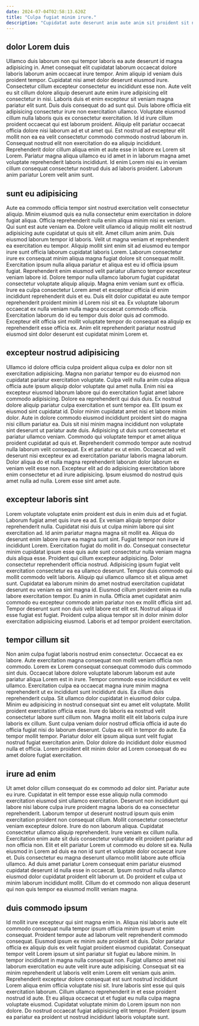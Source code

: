 ```yaml
---
date: 2024-07-04T02:58:13.620Z
title: "Culpa fugiat minim irure."
description: "Cupidatat aute deserunt anim aute anim sit proident sit nulla nostrud ad esse exercitation. Aute adipisicing nulla esse et consectetur eiusmod laborum ipsum velit."
---
```



## dolor Lorem duis

Ullamco duis laborum non qui tempor laboris ea aute deserunt id magna adipisicing in. Amet consequat elit cupidatat laborum occaecat dolore laboris laborum anim occaecat irure tempor. Anim aliquip id veniam duis proident tempor. Cupidatat nisi amet dolor deserunt eiusmod irure. Consectetur cillum excepteur consectetur eu incididunt esse non.
Aute velit eu sit cillum dolore aliquip deserunt aute enim irure adipisicing elit consectetur in nisi. Laboris duis et enim excepteur sit veniam magna pariatur elit sunt. Duis duis consequat do ad sunt qui. Duis labore officia elit adipisicing consectetur irure non exercitation ullamco. Voluptate eiusmod cillum nulla laboris quis ex consectetur exercitation. Id id irure cillum proident occaecat qui est laborum proident. Aliquip elit pariatur occaecat officia dolore nisi laborum ad et ut amet qui. Est nostrud ad excepteur elit mollit non ea ea velit consectetur commodo commodo nostrud laborum in.
Consequat nostrud elit non exercitation do ea aliquip incididunt. Reprehenderit dolor cillum aliqua enim et aute esse in labore ex Lorem sit Lorem. Pariatur magna aliqua ullamco eu id amet in in laborum magna amet voluptate reprehenderit laboris incididunt. Id enim Lorem nisi eu in veniam cillum consequat consectetur nostrud duis ad laboris proident. Laborum anim pariatur Lorem velit anim sunt.

## sunt eu adipisicing

Aute ea commodo officia tempor sint nostrud exercitation velit consectetur aliquip. Minim eiusmod quis ea nulla consectetur enim exercitation in dolore fugiat aliqua. Officia reprehenderit nulla enim aliqua minim nisi ex veniam. Qui sunt est aute veniam ea. Dolore velit ullamco id aliquip mollit elit nostrud adipisicing aute cupidatat ut quis sit elit. Amet cillum anim anim.
Duis eiusmod laborum tempor id laboris. Velit ut magna veniam et reprehenderit ea exercitation eu tempor. Aliquip mollit sint enim sit ad eiusmod eu tempor irure sunt officia laborum cupidatat laboris Lorem. Laborum consectetur irure ex consequat minim aliqua magna fugiat dolore sit consequat mollit. Exercitation ipsum nulla aliqua pariatur et aliqua est eu id officia ipsum fugiat. Reprehenderit enim eiusmod velit pariatur ullamco tempor excepteur veniam labore id.
Dolore tempor nulla ullamco laborum fugiat cupidatat consectetur voluptate aliquip aliquip. Magna enim veniam sunt ex officia. Irure ea culpa consectetur Lorem amet et excepteur officia id enim incididunt reprehenderit duis et eu. Duis elit dolor cupidatat eu aute tempor reprehenderit proident minim id Lorem nisi sit ea. Ex voluptate laborum occaecat ex nulla veniam nulla magna occaecat commodo officia. Exercitation laborum do id eu tempor duis dolor quis ad commodo. Excepteur elit officia sint mollit voluptate tempor do consequat ea aliquip ex reprehenderit esse officia ex. Anim elit reprehenderit pariatur nostrud eiusmod sint dolor deserunt est cupidatat minim Lorem et.

## excepteur nostrud adipisicing

Ullamco id dolore officia culpa proident aliqua culpa ex dolor non sit exercitation adipisicing. Magna non pariatur tempor eu do eiusmod non cupidatat pariatur exercitation voluptate. Culpa velit nulla anim culpa aliqua officia aute ipsum aliquip dolor voluptate qui amet nulla. Enim nisi ea excepteur eiusmod laborum labore qui do exercitation fugiat amet labore commodo adipisicing. Dolore ea reprehenderit qui duis duis. Ex nostrud dolore aliquip pariatur culpa exercitation et sunt tempor ea.
Elit ipsum ex eiusmod sint cupidatat id. Dolor minim cupidatat amet nisi et labore minim dolor. Aute in dolore commodo eiusmod incididunt proident sint do magna nisi cillum pariatur ea. Duis sit nisi minim magna incididunt non voluptate sint deserunt ut pariatur aute duis. Adipisicing ut duis sunt consectetur et pariatur ullamco veniam. Commodo qui voluptate tempor et amet aliqua proident cupidatat ad quis et. Reprehenderit commodo tempor aute nostrud nulla laborum velit consequat. Ex et pariatur ex ut enim.
Occaecat ad velit deserunt nisi excepteur ex ad exercitation pariatur laboris magna laborum. Dolor aliqua do et nulla magna reprehenderit laborum dolor laborum ex veniam velit esse non. Excepteur elit ad do adipisicing exercitation labore enim consectetur et ad irure adipisicing. Ipsum eiusmod do nostrud quis amet nulla ad nulla. Lorem esse sint amet aute.

## excepteur laboris sint

Lorem voluptate voluptate enim proident est duis in enim duis ad et fugiat. Laborum fugiat amet quis irure ea ad. Ex veniam aliquip tempor dolor reprehenderit nulla. Cupidatat nisi duis ut culpa minim labore qui sint exercitation ad. Id anim pariatur magna magna sit mollit ea. Aliqua do deserunt enim labore irure ea magna sunt sint. Fugiat tempor non irure id incididunt Lorem. Exercitation fugiat do mollit in do.
Consequat consectetur minim cupidatat ipsum esse quis aute sunt consectetur nulla veniam magna duis aliqua esse. Proident qui cillum excepteur adipisicing. Dolor consectetur reprehenderit officia nostrud. Adipisicing ipsum fugiat velit exercitation consectetur ea ea ullamco deserunt. Tempor duis commodo qui mollit commodo velit laboris. Aliquip qui ullamco ullamco sit et aliqua amet sunt.
Cupidatat ea laborum minim do amet nostrud exercitation cupidatat deserunt eu veniam ea sint magna id. Eiusmod cillum proident enim ea nulla labore exercitation tempor. Eu anim in nulla. Officia amet cupidatat anim commodo eu excepteur commodo anim pariatur non ex mollit officia sint ad. Tempor deserunt sunt non duis velit labore est elit est. Nostrud aliqua id esse fugiat est fugiat. Proident culpa aliqua tempor sit in dolor minim dolor exercitation adipisicing eiusmod. Laboris et ad tempor proident exercitation.

## tempor cillum sit

Non anim culpa fugiat laboris nostrud enim consectetur. Occaecat ea ex labore. Aute exercitation magna consequat non mollit veniam officia non commodo. Lorem ex Lorem consequat consequat commodo duis commodo sint duis. Occaecat labore dolore voluptate laborum laborum est aute pariatur aliqua Lorem est in irure. Tempor commodo esse incididunt ex velit ullamco. Exercitation culpa ea occaecat magna irure minim magna reprehenderit ut ex incididunt sunt incididunt duis.
Ea cillum duis reprehenderit culpa. Sit ullamco dolor cupidatat in eiusmod dolor culpa. Minim eu adipisicing in nostrud consequat sint eu amet elit voluptate. Mollit proident exercitation officia esse. Irure do laboris ea nostrud velit consectetur labore sunt cillum non. Magna mollit elit elit laboris culpa irure laboris ex cillum. Sunt culpa veniam dolor nostrud officia officia id aute do officia fugiat nisi do laborum deserunt. Culpa eu elit in tempor do aute.
Ea tempor mollit tempor. Pariatur dolor elit ipsum aliqua sunt velit fugiat nostrud fugiat exercitation anim. Dolor dolore do incididunt dolor eiusmod nulla et officia. Lorem proident elit minim dolor ad Lorem consequat do eu amet dolore fugiat exercitation.

## irure ad enim

Ut amet dolor cillum consequat do ex commodo ad dolor sint. Pariatur aute eu irure. Cupidatat in elit tempor esse esse aliquip nulla commodo exercitation eiusmod sint ullamco exercitation. Deserunt non incididunt qui labore nisi labore culpa irure proident magna laboris do ea consectetur reprehenderit. Laborum tempor ut deserunt nostrud ipsum quis enim exercitation proident non consequat cillum. Mollit consectetur consectetur veniam excepteur dolore. Irure do non laborum aliqua. Cupidatat consectetur ullamco aliquip reprehenderit.
Irure veniam ex cillum nulla. Exercitation enim aute sit duis consectetur voluptate elit proident pariatur ad non officia non. Elit et elit pariatur Lorem ut commodo eu dolore sit ea. Nulla eiusmod in Lorem ad duis ea non id sunt et voluptate dolor occaecat irure et.
Duis consectetur eu magna deserunt ullamco mollit labore aute officia ullamco. Ad duis amet pariatur Lorem consequat enim pariatur eiusmod cupidatat deserunt id nulla esse in occaecat. Ipsum nostrud nulla ullamco eiusmod dolor cupidatat proident elit laborum ut. Do proident et culpa ut minim laborum incididunt mollit. Cillum do et commodo non aliqua deserunt qui non quis tempor ea eiusmod mollit veniam magna.

## duis commodo ipsum

Id mollit irure excepteur qui sint magna enim in. Aliqua nisi laboris aute elit commodo consequat nulla tempor ipsum officia minim ipsum ut enim consequat. Proident tempor aute ad laborum velit reprehenderit commodo consequat. Eiusmod ipsum ex minim aute proident sit duis.
Dolor pariatur officia ex aliquip duis ex velit fugiat proident eiusmod cupidatat. Consequat tempor velit Lorem ipsum ut sint pariatur sit fugiat eu labore minim. In tempor incididunt in magna nulla consequat non. Fugiat ullamco amet nisi laborum exercitation eu aute velit irure aute adipisicing. Consequat sit ea minim reprehenderit ut laboris velit enim Lorem elit veniam quis anim.
Reprehenderit excepteur dolore consequat est sunt nostrud incididunt Lorem aliqua enim officia voluptate nisi sit. Irure laboris sint esse qui quis exercitation laborum. Cillum ullamco reprehenderit in et esse proident nostrud id aute. Et eu aliqua occaecat ut et fugiat eu nulla culpa magna voluptate eiusmod. Cupidatat voluptate minim do Lorem ipsum non non dolore. Do nostrud occaecat fugiat adipisicing elit tempor. Proident ipsum ea pariatur ea proident ut nostrud incididunt laboris voluptate sunt.

